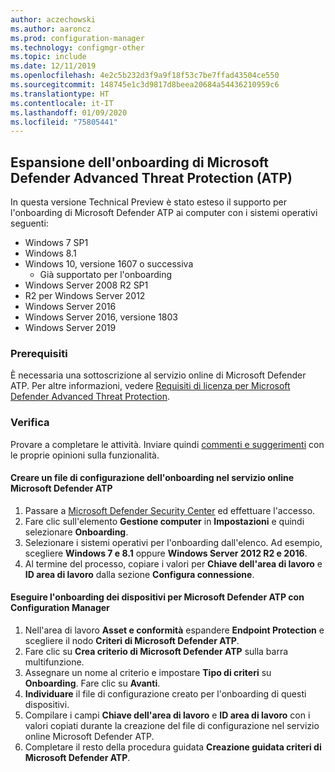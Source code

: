 ```yaml
---
author: aczechowski
ms.author: aaroncz
ms.prod: configuration-manager
ms.technology: configmgr-other
ms.topic: include
ms.date: 12/11/2019
ms.openlocfilehash: 4e2c5b232d3f9a9f18f53c7be7ffad43504ce550
ms.sourcegitcommit: 148745e1c3d9817d8beea20684a54436210959c6
ms.translationtype: HT
ms.contentlocale: it-IT
ms.lasthandoff: 01/09/2020
ms.locfileid: "75805441"
---
```

## <a name="bkmk_atp"></a> Espansione dell'onboarding di Microsoft Defender Advanced Threat Protection (ATP)

In questa versione Technical Preview è stato esteso il supporto per l'onboarding di Microsoft Defender ATP ai computer con i sistemi operativi seguenti:

- Windows 7 SP1
- Windows 8.1
- Windows 10, versione 1607 o successiva
   - Già supportato per l'onboarding
- Windows Server 2008 R2 SP1
- R2 per Windows Server 2012
- Windows Server 2016
- Windows Server 2016, versione 1803
- Windows Server 2019

### <a name="prerequisites"></a>Prerequisiti

 È necessaria una sottoscrizione al servizio online di Microsoft Defender ATP. Per altre informazioni, vedere [Requisiti di licenza per Microsoft Defender Advanced Threat Protection](https://docs.microsoft.com/windows/security/threat-protection/microsoft-defender-atp/minimum-requirements#licensing-requirements).


### <a name="try-it-out"></a>Verifica

Provare a completare le attività. Inviare quindi [commenti e suggerimenti](/sccm/core/understand/find-help#product-feedback) con le proprie opinioni sulla funzionalità.

#### <a name="create-an-onboarding-configuration-file-in-microsoft-defender-atp-online-service"></a>Creare un file di configurazione dell'onboarding nel servizio online Microsoft Defender ATP

1. Passare a [Microsoft Defender Security Center](https://securitycenter.windows.com/) ed effettuare l'accesso.
1. Fare clic sull'elemento **Gestione computer** in **Impostazioni** e quindi selezionare **Onboarding**.
1. Selezionare i sistemi operativi per l'onboarding dall'elenco. Ad esempio, scegliere **Windows 7 e 8.1** oppure **Windows Server 2012 R2 e 2016**.
1. Al termine del processo, copiare i valori per **Chiave dell'area di lavoro** e **ID area di lavoro** dalla sezione **Configura connessione**.

#### <a name="onboard-devices-for-microsoft-defender-atp-with-configuration-manager"></a>Eseguire l'onboarding dei dispositivi per Microsoft Defender ATP con Configuration Manager

1. Nell'area di lavoro **Asset e conformità** espandere **Endpoint Protection** e scegliere il nodo **Criteri di Microsoft Defender ATP**.
1. Fare clic su **Crea criterio di Microsoft Defender ATP** sulla barra multifunzione.
1. Assegnare un nome al criterio e impostare **Tipo di criteri** su **Onboarding**. Fare clic su **Avanti**.
1. **Individuare** il file di configurazione creato per l'onboarding di questi dispositivi.
1. Compilare i campi **Chiave dell'area di lavoro** e **ID area di lavoro** con i valori copiati durante la creazione del file di configurazione nel servizio online Microsoft Defender ATP.
1. Completare il resto della procedura guidata **Creazione guidata criteri di Microsoft Defender ATP**.
